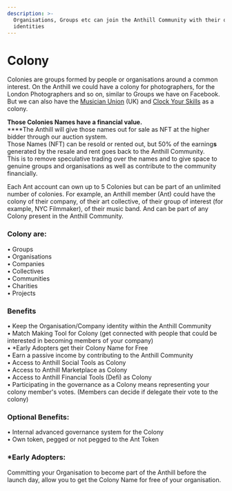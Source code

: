 ```yaml
---
description: >-
  Organisations, Groups etc can join the Anthill Community with their own
  identities
---
```


# Colony

Colonies are groups formed by people or organisations around a common interest. On the Anthill we could have a colony for photographers, for the London Photographers and so on, similar to Groups we have on Facebook. But we can also have the [Musician Union](https://musiciansunion.org.uk) (UK) and [Clock Your Skills](https://clockyourskills.com) as a colony.&#x20;

**Those Colonies Names have a financial value.** \
****The Anthill will give those names out for sale as NFT at the higher bidder through our auction system. \
Those Names (NFT) can be resold or rented out, but 50% of the earning**s** generated by the resale and rent goes back to the Anthill Community. \
This is to remove speculative trading over the names and to give space to genuine groups and organisations as well as contribute to the community financially.&#x20;

Each Ant account can own up to 5 Colonies but can be part of an unlimited number of colonies. For example, an Anthill member (Ant) could have the colony of their company, of their art collective, of their group of interest (for example, NYC Filmmaker), of their music band. And can be part of any Colony present in the Anthill Community.

### **Colony are:**&#x20;

• Groups \
• Organisations \
• Companies \
• Collectives \
• Communities \
• Charities \
• Projects

### **Benefits**&#x20;

• Keep the Organisation/Company identity within the Anthill Community \
• Match Making Tool for Colony (get connected with people that could be interested in becoming members of your company) \
• \*Early Adopters get their Colony Name for Free\
• Earn a passive income by contributing to the Anthill Community \
• Access to Anthill Social Tools as Colony \
• Access to Anthill Marketplace as Colony \
• Access to Anthill Financial Tools (Defi) as Colony \
• Participating in the governance as a Colony means representing your colony member's votes. (Members can decide if delegate their vote to the colony)&#x20;

### **Optional Benefits:**&#x20;

• Internal advanced governance system for the Colony\
• Own token, pegged or not pegged to the Ant Token

### **\*Early Adopters:**&#x20;

Committing your Organisation to become part of the Anthill before the launch day, allow you to get the Colony Name for free of your organisation.
